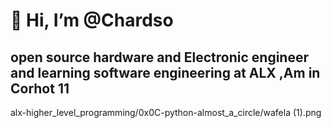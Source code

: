 # 👋 Hi, I’m @Chardso 
 
 ## open source hardware and Electronic engineer and learning software engineering at ALX ,Am in Corhot 11


alx-higher_level_programming/0x0C-python-almost_a_circle/wafela (1).png





















​



​
